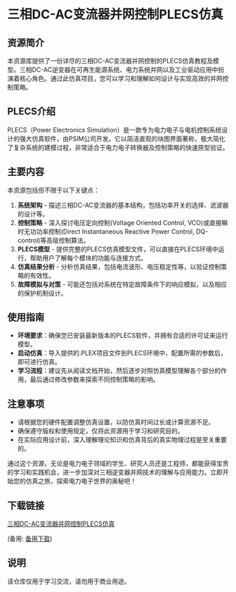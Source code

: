 # 三相DC-AC变流器并网控制PLECS仿真

## 资源简介

本资源库提供了一份详尽的三相DC-AC变流器并网控制的PLECS仿真教程及模型。三相DC-AC逆变器在可再生能源系统、电力系统并网以及工业驱动应用中扮演着核心角色。通过此仿真项目，您可以学习和理解如何设计与实现高效的并网控制策略。

## PLECS介绍

PLECS（Power Electronics Simulation）是一款专为电力电子与电机控制系统设计的强大仿真软件，由PSIM公司开发。它以简洁直观的块图界面著称，极大简化了复杂系统的建模过程，非常适合于电力电子转换器及控制策略的快速原型验证。

## 主要内容

本资源包括但不限于以下关键点：
1. **系统架构** - 描述三相DC-AC变流器的基本结构，包括功率开关的选择、滤波器的设计等。
2. **控制策略** - 深入探讨电压定向控制(Voltage Oriented Control, VCO)或直接瞬时无功功率控制(Direct Instantaneous Reactive Power Control, DQ-control)等高级控制算法。
3. **PLECS模型** - 提供完整的PLECS仿真模型文件，可以直接在PLECS环境中运行，帮助用户了解每个模块的功能与连接方式。
4. **仿真结果分析** - 分析仿真结果，包括电流波形、电压稳定性等，以验证控制策略的有效性。
5. **故障模拟与对策** - 可能还包括对系统在特定故障条件下的响应模拟，以及相应的保护机制设计。

## 使用指南

- **环境要求**：确保您已安装最新版本的PLECS软件，并拥有合适的许可证来运行模型。
- **启动仿真**：导入提供的.PLEX项目文件到PLECS环境中，配置所需的参数后，即可进行仿真。
- **学习流程**：建议先从阅读文档开始，然后逐步对照仿真模型理解各个部分的作用，最后通过修改参数来探索不同控制策略的影响。

## 注意事项

- 请根据您的硬件配置调整仿真设置，以防仿真时间过长或计算资源不足。
- 确保遵守版权和使用规定，仅将此资源用于学习和研究目的。
- 在实际应用设计前，深入理解理论知识和仿真背后的真实物理过程是至关重要的。

通过这个资源，无论是电力电子领域的学生、研究人员还是工程师，都能获得宝贵的学习和实践机会，进一步加深对三相逆变器并网技术的理解与应用能力。立即开始您的仿真之旅，探索电力电子世界的奥秘吧！

## 下载链接
[三相DC-AC变流器并网控制PLECS仿真](https://pan.quark.cn/s/be0494b1e7d4) 

(备用: [备用下载](https://pan.baidu.com/s/18GskmxUBCy5TKqbl5inxhw?pwd=1234))

## 说明

该仓库仅用于学习交流，请勿用于商业用途。
